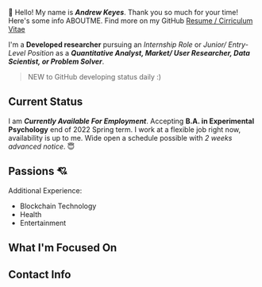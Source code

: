 :wave: Hello! My name is ***Andrew Keyes***. Thank you so much for your time! Here's some info ABOUTME. Find more on my GitHub [Resume / Cirriculum Vitae](https://github.com/akeyess/Cirriculum_Vitae)

I'm a **Developed researcher** pursuing an *Internship Role* or *Junior/ Entry-Level Position* as a ***Quantitative Analyst, Market/ User Researcher, Data Scientist, or Problem Solver***. 

> NEW to GitHub developing status daily :)

## Current Status 
I am ***Currently Available For Employment***. Accepting **B.A. in Experimental Psychology** end of 2022 Spring term. I work at a flexible job right now, availability is up to me. Wide open a schedule possible with *2 weeks advanced notice*. :innocent:

## Passions :cupid:
  Additional Experience: 
  
   - Blockchain Technology
   - Health
   - Entertainment

## What I'm Focused On 

## Contact Info


